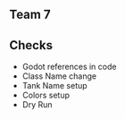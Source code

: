 ## Team 7

## Checks
- Godot references in code
- Class Name change
- Tank Name setup
- Colors setup
- Dry Run
